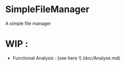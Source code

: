 # SimpleFileManager
A simple file manager

WIP :
=====
- Functional Analysis : [see here !] (doc/Analyse.md)